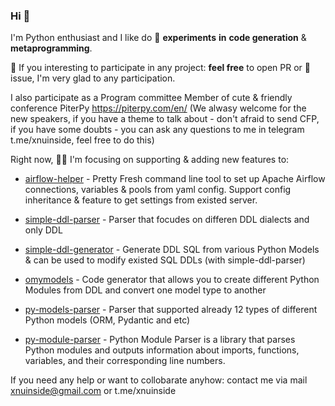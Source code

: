 ### Hi 👋

I'm Python enthusiast and I like do 🔭 **experiments** **in** **code generation** & **metaprogramming**. 

🌱 If you interesting to participate in any project: **feel free** to open PR or 💬 issue, I'm very glad to any participation.

I also participate as a Program committee Member of cute & friendly conference PiterPy https://piterpy.com/en/ (We alwasy welcome for the new speakers, if you have a theme to talk about - don't afraid to send CFP, if you have some doubts - you can ask any questions to me in telegram  t.me/xnuinside, feel free to do this)

Right now, :farmer: I'm focusing on supporting & adding new features to:

* [airflow-helper](https://github.com/xnuinside/airflow-helper) - Pretty Fresh command line tool to set up Apache Airflow connections, variables & pools from yaml config. Support config inheritance & feature to get settings from existed server. 

* [simple-ddl-parser](https://github.com/xnuinside/simple-ddl-parser) - Parser that focudes on differen DDL dialects and only DDL

* [simple-ddl-generator](https://github.com/xnuinside/simple-ddl-generator) - Generate DDL SQL from various Python Models & can be used to modify existed SQL DDLs (with simple-ddl-parser)

* [omymodels](https://github.com/xnuinside/omymodels) - Code generator that allows you to create different Python Modules from DDL and convert one model type to another

* [py-models-parser](https://github.com/xnuinside/py-models-parser) - Parser that supported already 12 types of different Python models (ORM, Pydantic and etc)

* [py-module-parser](https://github.com/xnuinside/py-module-parser) - Python Module Parser is a library that parses Python modules and outputs information about imports, functions, variables, and their corresponding line numbers.

If you need any help or want to collobarate anyhow: contact me via mail xnuinside@gmail.com or t.me/xnuinside


